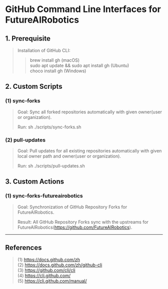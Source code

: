 # GitHub Command Line Interfaces for FutureAIRobotics

## 1. Prerequisite

> Installation of GitHub CLI: 
>> brew install gh (macOS)<br>
>> sudo apt update && sudo apt install gh (Ubuntu)<br>
>> choco install gh (Windows)<br>

## 2. Custom Scripts

### (1) sync-forks

> Goal: Sync all forked repositories automatically with given owner(user or organization).
> 
> Run: sh ./scripts/sync-forks.sh

### (2) pull-updates

> Goal: Pull updates for all existing repositories automatically with given local owner path and owner(user or organization).
> 
> Run: sh ./scripts/pull-updates.sh

## 3. Custom Actions

### (1) sync-forks-futureairobotics

> Goal: Synchronization of GitHub Repository Forks for FutureAIRobotics.
>
> Result: All GitHub Repository Forks sync with the upstreams for FutureAIRobotics(https://github.com/FutureAIRobotics).

---

## References

> (1) https://docs.github.com/zh<br>
> (2) https://docs.github.com/zh/github-cli<br>
> (3) https://github.com/cli/cli<br>
> (4) https://cli.github.com/<br>
> (5) https://cli.github.com/manual/<br>
